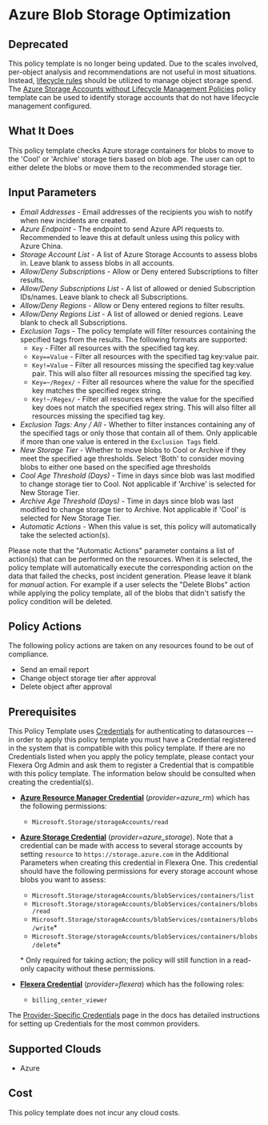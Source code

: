 # Azure Blob Storage Optimization

## Deprecated

This policy template is no longer being updated. Due to the scales involved, per-object analysis and recommendations are not useful in most situations. Instead, [lifecycle rules](https://learn.microsoft.com/en-us/azure/storage/blobs/lifecycle-management-policy-configure?tabs=azure-portal) should be utilized to manage object storage spend. The [Azure Storage Accounts without Lifecycle Management Policies](https://github.com/flexera-public/policy_templates/tree/master/cost/azure/storage_account_lifecycle_management) policy template can be used to identify storage accounts that do not have lifecycle management configured.

## What It Does

This policy template checks Azure storage containers for blobs to move to the 'Cool' or 'Archive' storage tiers based on blob age. The user can opt to either delete the blobs or move them to the recommended storage tier.

## Input Parameters

- *Email Addresses* - Email addresses of the recipients you wish to notify when new incidents are created.
- *Azure Endpoint* - The endpoint to send Azure API requests to. Recommended to leave this at default unless using this policy with Azure China.
- *Storage Account List* - A list of Azure Storage Accounts to assess blobs in. Leave blank to assess blobs in all accounts.
- *Allow/Deny Subscriptions* - Allow or Deny entered Subscriptions to filter results.
- *Allow/Deny Subscriptions List* - A list of allowed or denied Subscription IDs/names. Leave blank to check all Subscriptions.
- *Allow/Deny Regions* - Allow or Deny entered regions to filter results.
- *Allow/Deny Regions List* - A list of allowed or denied regions. Leave blank to check all Subscriptions.
- *Exclusion Tags* - The policy template will filter resources containing the specified tags from the results. The following formats are supported:
  - `Key` - Filter all resources with the specified tag key.
  - `Key==Value` - Filter all resources with the specified tag key:value pair.
  - `Key!=Value` - Filter all resources missing the specified tag key:value pair. This will also filter all resources missing the specified tag key.
  - `Key=~/Regex/` - Filter all resources where the value for the specified key matches the specified regex string.
  - `Key!~/Regex/` - Filter all resources where the value for the specified key does not match the specified regex string. This will also filter all resources missing the specified tag key.
- *Exclusion Tags: Any / All* - Whether to filter instances containing any of the specified tags or only those that contain all of them. Only applicable if more than one value is entered in the `Exclusion Tags` field.
- *New Storage Tier* - Whether to move blobs to Cool or Archive if they meet the specified age thresholds. Select 'Both' to consider moving blobs to either one based on the specified age thresholds
- *Cool Age Threshold (Days)* - Time in days since blob was last modified to change storage tier to Cool. Not applicable if 'Archive' is selected for New Storage Tier.
- *Archive Age Threshold (Days)* - Time in days since blob was last modified to change storage tier to Archive. Not applicable if 'Cool' is selected for New Storage Tier.
- *Automatic Actions* - When this value is set, this policy will automatically take the selected action(s).

Please note that the "Automatic Actions" parameter contains a list of action(s) that can be performed on the resources. When it is selected, the policy template will automatically execute the corresponding action on the data that failed the checks, post incident generation. Please leave it blank for *manual* action.
For example if a user selects the "Delete Blobs" action while applying the policy template, all of the blobs that didn't satisfy the policy condition will be deleted.

## Policy Actions

The following policy actions are taken on any resources found to be out of compliance.

- Send an email report
- Change object storage tier after approval
- Delete object after approval

## Prerequisites

This Policy Template uses [Credentials](https://docs.flexera.com/flexera/EN/Automation/ManagingCredentialsExternal.htm) for authenticating to datasources -- in order to apply this policy template you must have a Credential registered in the system that is compatible with this policy template. If there are no Credentials listed when you apply the policy template, please contact your Flexera Org Admin and ask them to register a Credential that is compatible with this policy template. The information below should be consulted when creating the credential(s).

- [**Azure Resource Manager Credential**](https://docs.flexera.com/flexera/EN/Automation/ProviderCredentials.htm#automationadmin_109256743_1124668) (*provider=azure_rm*) which has the following permissions:
  - `Microsoft.Storage/storageAccounts/read`

- [**Azure Storage Credential**](https://docs.flexera.com/flexera/EN/Automation/ProviderCredentials.htm#automationadmin_1982464505_1121576) (*provider=azure_storage*). Note that a credential can be made with access to several storage accounts by setting `resource` to `https://storage.azure.com` in the Additional Parameters when creating this credential in Flexera One. This credential should have the following permissions for every storage account whose blobs you want to assess:
  - `Microsoft.Storage/storageAccounts/blobServices/containers/list`
  - `Microsoft.Storage/storageAccounts/blobServices/containers/blobs/read`
  - `Microsoft.Storage/storageAccounts/blobServices/containers/blobs/write`*
  - `Microsoft.Storage/storageAccounts/blobServices/containers/blobs/delete`*

  \* Only required for taking action; the policy will still function in a read-only capacity without these permissions.

- [**Flexera Credential**](https://docs.flexera.com/flexera/EN/Automation/ProviderCredentials.htm) (*provider=flexera*) which has the following roles:
  - `billing_center_viewer`

The [Provider-Specific Credentials](https://docs.flexera.com/flexera/EN/Automation/ProviderCredentials.htm) page in the docs has detailed instructions for setting up Credentials for the most common providers.

## Supported Clouds

- Azure

## Cost

This policy template does not incur any cloud costs.
